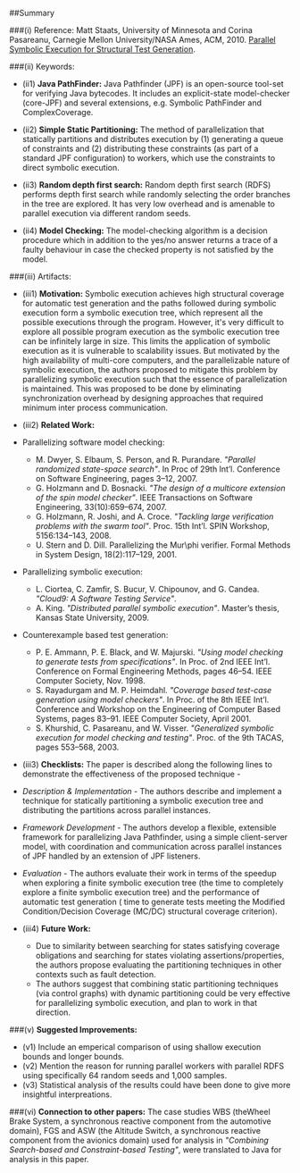 ##Summary

###(i) Reference: Matt Staats, University of Minnesota and Corina Pasareanu, Carnegie Mellon University/NASA Ames, ACM, 2010. [Parallel Symbolic Execution for Structural Test Generation](http://dl.acm.org/citation.cfm?id=1831708.1831732). 

###(ii) Keywords:
* (ii1) **Java PathFinder:** Java Pathfinder (JPF) is an open-source tool-set for verifying Java bytecodes. It includes an explicit-state model-checker (core-JPF) and several extensions, e.g. Symbolic PathFinder and ComplexCoverage.

* (ii2) **Simple Static Partitioning:** The method of parallelization that statically partitions and distributes execution by (1) generating a queue of constraints and (2) distributing these constraints (as part of a standard JPF configuration) to workers, which use the constraints to direct symbolic execution.

* (ii3) **Random depth first search:** Random depth first search (RDFS) performs depth first search while randomly selecting the order branches in the tree are explored. It has very low overhead and is amenable to parallel execution via different random seeds.

* (ii4) **Model Checking:** The model-checking algorithm is a decision procedure which in addition to the yes/no answer returns a trace of a faulty behaviour in case the checked property is not satisfied by the model.

###(iii) Artifacts:

* (iii1) **Motivation:**  Symbolic execution achieves high structural coverage for automatic test generation and the paths followed during symbolic execution form a symbolic execution tree, which represent all the possible executions through the
program. However, it's very difficult to explore all possible program execution as the symbolic execution tree can be infinitely large in size. This limits the application of symbolic execution as it is vulnerable to scalability issues. But motivated by the high availability of multi-core computers, and the parallelizable nature of symbolic execution, the authors proposed to mitigate this problem by parallelizing symbolic execution such that the essence of parallelization is maintained. This was proposed to be done by eliminating synchronization overhead by designing approaches that required minimum inter process communication.

* (iii2) **Related Work:** 
 * Parallelizing software model checking: 
    * M. Dwyer, S. Elbaum, S. Person, and R. Purandare. _"Parallel randomized state-space search"_. In Proc of 29th Int’l.
Conference on Software Engineering, pages 3–12, 2007.
     * G. Holzmann and D. Bosnacki. _"The design of a multicore extension of the spin model checker"_. IEEE Transactions on
Software Engineering, 33(10):659–674, 2007.
     * G. Holzmann, R. Joshi, and A. Croce. _"Tackling large verification problems with the swarm tool"_. Proc. 15th Int’l.
SPIN Workshop, 5156:134–143, 2008.
     * U. Stern and D. Dill. Parallelizing the Mur\phi verifier. Formal Methods in System Design, 18(2):117–129, 2001.
 * Parallelizing symbolic execution:
    * L. Ciortea, C. Zamfir, S. Bucur, V. Chipounov, and G. Candea. _"Cloud9: A Software Testing Service"_.
    * A. King. _"Distributed parallel symbolic execution"_. Master’s thesis, Kansas State University, 2009.
 * Counterexample based test generation:
    * P. E. Ammann, P. E. Black, and W. Majurski. _"Using model checking to generate tests from specifications"_. In Proc. of
2nd IEEE Int’l. Conference on Formal Engineering Methods, pages 46–54. IEEE Computer Society, Nov. 1998. 
     * S. Rayadurgam and M. P. Heimdahl. _"Coverage based test-case generation using model checkers"_. In Proc. of the 8th
IEEE Int’l. Conference and Workshop on the Engineering of Computer Based Systems, pages 83–91. IEEE Computer Society, April 2001.
     * S. Khurshid, C. Pasareanu, and W. Visser. _"Generalized symbolic execution for model checking and testing"_. Proc. of
the 9th TACAS, pages 553–568, 2003.

* (iii3) **Checklists:** The paper is described along the following lines to demonstrate the effectiveness of the proposed technique -
 * _Description & Implementation_ - The authors describe and implement a technique for statically partitioning a symbolic execution tree and distributing the partitions across parallel instances.
 * _Framework Development_ - The authors develop a flexible, extensible framework for parallelizing Java Pathfinder, using a simple client-server model, with coordination and communication across parallel instances of JPF handled by an extension of JPF listeners.
 * _Evaluation_ - The authors evaluate their work in terms of the speedup when exploring a finite symbolic execution
tree (the time to completely explore a finite symbolic execution tree) and the performance of automatic test generation ( time to generate tests meeting the Modified Condition/Decision Coverage (MC/DC) structural coverage criterion).

* (iii4) **Future Work:**
   * Due to similarity between searching for states satisfying coverage obligations and searching for states violating assertions/properties, the authors propose evaluating the partitioning techniques in other contexts such as fault detection.
   * The authors suggest that combining static partitioning techniques (via control graphs) with dynamic partitioning could be very effective for parallelizing symbolic execution, and plan to work in that direction.
  
###(v) **Suggested Improvements:**
* (v1) Include an emperical comparison of using shallow execution bounds and longer bounds.
* (v2) Mention the reason for running parallel workers with parallel RDFS using specifically 64 random seeds and 1,000 samples.
* (v3) Statistical analysis of the results could have been done to give more insightful interpreations.

###(vi) **Connection to other papers:**
The case studies WBS (theWheel Brake System, a synchronous reactive component from the automotive domain), FGS and ASW (the Altitude Switch, a synchronous reactive component from the avionics domain) used for analysis in _"Combining Search-based and Constraint-based Testing"_, were translated to Java for analysis in this paper.
